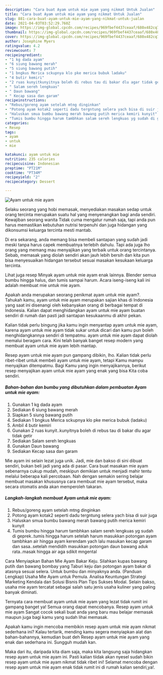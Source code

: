 ```yaml
---
description: "Cara buat Ayam untuk mie ayam yang nikmat Untuk Jualan"
title: "Cara buat Ayam untuk mie ayam yang nikmat Untuk Jualan"
slug: 881-cara-buat-ayam-untuk-mie-ayam-yang-nikmat-untuk-jualan
date: 2021-04-03T03:52:29.760Z
image: https://img-global.cpcdn.com/recipes/969fbef4437ceaaf/680x482cq70/ayam-untuk-mie-ayam-foto-resep-utama.jpg
thumbnail: https://img-global.cpcdn.com/recipes/969fbef4437ceaaf/680x482cq70/ayam-untuk-mie-ayam-foto-resep-utama.jpg
cover: https://img-global.cpcdn.com/recipes/969fbef4437ceaaf/680x482cq70/ayam-untuk-mie-ayam-foto-resep-utama.jpg
author: Josephine Myers
ratingvalue: 4.2
reviewcount: 7
recipeingredient:
- "1 kg dada ayam"
- "6 siung bawang merah"
- "5 siung bawang putih"
- "1 bngkus Merica sckupnya klo pke merica bubuk ladaku"
- "4 butir kemiri"
- "2 ruas kunyitkunyitnya boleh di rebus tau di bakar dlu agar tidak getir"
- " Salam sereh lengkuas"
- " Daun bawang"
- " Kecap sasa dan garam"
recipeinstructions:
- "Rebus/goreng ayam setelah mtng dinginkan"
- "Potong ayam kotak2 seperti dadu tergntung selera yach bisa di suir juga"
- "Haluskan smua bumbu bawang merah bawang putih merica kemiri kunyit"
- "Tumis bumbu hingga harum tambhkan salam sereh lengkuas yg sudah di geprek..tumis hingga harum setelah harum masukkan potongan ayam tambhkan air hingga ayam kerendam yach lalu masukan kecap garam dan sasa..setelah mendidih masukkan potongan daun bawang aduk rata..masak hingga air aga sdikit mngental"
categories:
- Resep
tags:
- ayam
- untuk
- mie

katakunci: ayam untuk mie 
nutrition: 235 calories
recipecuisine: Indonesian
preptime: "PT21M"
cooktime: "PT34M"
recipeyield: "2"
recipecategory: Dessert

---
```



![Ayam untuk mie ayam](https://img-global.cpcdn.com/recipes/969fbef4437ceaaf/680x482cq70/ayam-untuk-mie-ayam-foto-resep-utama.jpg)

Selaku seorang yang hobi memasak, menyediakan masakan sedap untuk orang tercinta merupakan suatu hal yang menyenangkan bagi anda sendiri. Kewajiban seorang  wanita Tidak cuma mengatur rumah saja, tapi anda pun harus memastikan kebutuhan nutrisi terpenuhi dan juga hidangan yang dikonsumsi keluarga tercinta mesti mantab.

Di era  sekarang, anda memang bisa membeli santapan yang sudah jadi meski tanpa harus capek membuatnya terlebih dahulu. Tapi ada juga lho orang yang memang mau menyajikan yang terbaik untuk orang tercintanya. Sebab, memasak yang diolah sendiri akan jauh lebih bersih dan kita pun bisa menyesuaikan hidangan tersebut sesuai masakan kesukaan keluarga tercinta. 

Lihat juga resep Minyak ayam untuk mie ayam enak lainnya. Blender semua bumbu hingga halus, dan tumis sampai harum. Acara iseng-iseng kali ini adalah membuat mie untuk mie ayam.

Apakah anda merupakan seorang penikmat ayam untuk mie ayam?. Tahukah kamu, ayam untuk mie ayam merupakan sajian khas di Indonesia yang saat ini disenangi oleh kebanyakan orang di berbagai tempat di Indonesia. Kalian dapat menghidangkan ayam untuk mie ayam buatan sendiri di rumah dan pasti jadi santapan kesukaanmu di akhir pekan.

Kalian tidak perlu bingung jika kamu ingin menyantap ayam untuk mie ayam, karena ayam untuk mie ayam tidak sukar untuk dicari dan kamu pun boleh menghidangkannya sendiri di tempatmu. ayam untuk mie ayam dapat diolah memalui beragam cara. Kini telah banyak banget resep modern yang membuat ayam untuk mie ayam lebih mantap.

Resep ayam untuk mie ayam pun gampang dibikin, lho. Kalian tidak perlu ribet-ribet untuk membeli ayam untuk mie ayam, tetapi Kamu mampu menyajikan ditempatmu. Bagi Kamu yang ingin menyajikannya, berikut resep menyajikan ayam untuk mie ayam yang enak yang bisa Kita coba sendiri.

<!--inarticleads1-->

##### Bahan-bahan dan bumbu yang dibutuhkan dalam pembuatan Ayam untuk mie ayam:

1. Gunakan 1 kg dada ayam
1. Sediakan 6 siung bawang merah
1. Siapkan 5 siung bawang putih
1. Sediakan 1 bngkus Merica sckupnya klo pke merica bubuk (ladaku)
1. Ambil 4 butir kemiri
1. Gunakan 2 ruas kunyit..kunyitnya boleh di rebus tau di bakar dlu agar tidak getir
1. Sediakan  Salam sereh lengkuas
1. Gunakan  Daun bawang
1. Sediakan  Kecap sasa dan garam


Mie ayam ini selain lezat juga unik. Jadi, mie dan bakso di sini dibuat sendiri, bukan beli jadi yang ada di pasar. Cara buat masakan mie ayam sebenarnya cukup mudah, meskipun demikian untuk menjadi mahir tentu melalui beberapa kali percobaan. Nah dengan semakin sering belajar membuat masakan khususnya cara membuat mie ayam tersebut, maka secara otomatis anda akan memperoleh takaran. 

<!--inarticleads2-->

##### Langkah-langkah membuat Ayam untuk mie ayam:

1. Rebus/goreng ayam setelah mtng dinginkan
1. Potong ayam kotak2 seperti dadu tergntung selera yach bisa di suir juga
1. Haluskan smua bumbu bawang merah bawang putih merica kemiri kunyit
1. Tumis bumbu hingga harum tambhkan salam sereh lengkuas yg sudah di geprek..tumis hingga harum setelah harum masukkan potongan ayam tambhkan air hingga ayam kerendam yach lalu masukan kecap garam dan sasa..setelah mendidih masukkan potongan daun bawang aduk rata..masak hingga air aga sdikit mngental


Cara Menyiapkan Bahan Mie Ayam Bakar Keju. Silahkan kupas bawang putih dan bawang bombay yang Taburi keju dan potongan ayam bakar di atasnya sesuai selera. Untuk bumbu dan minyaknya anda. (Panduan Lengkap) Usaha Mie Ayam untuk Pemula. Analisa Keuntungan Strategi Marketing Kendala dan Solusi Bisnis Plan Tips Sukses Modal. Selain bakso, usaha mie ayam tercatat sebagai salah satu jenis usaha kuliner yang paling banyak diminati. 

Ternyata cara membuat ayam untuk mie ayam yang lezat tidak rumit ini gampang banget ya! Semua orang dapat mencobanya. Resep ayam untuk mie ayam Sangat cocok sekali buat anda yang baru mau belajar memasak maupun juga bagi kamu yang sudah lihai memasak.

Apakah kamu ingin mencoba membikin resep ayam untuk mie ayam nikmat sederhana ini? Kalau tertarik, mending kamu segera menyiapkan alat dan bahan-bahannya, kemudian buat deh Resep ayam untuk mie ayam yang enak dan sederhana ini. Sungguh mudah kan. 

Maka dari itu, daripada kita diam saja, maka kita langsung saja hidangkan resep ayam untuk mie ayam ini. Pasti kalian tiidak akan nyesel sudah bikin resep ayam untuk mie ayam nikmat tidak ribet ini! Selamat mencoba dengan resep ayam untuk mie ayam enak tidak rumit ini di rumah kalian sendiri,ya!.

